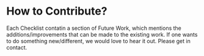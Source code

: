 # How to Contribute?

Each Checklist contatin a section of Future Work, which mentions the additions/improvements that can be made to the existing work. If one wants to do something new/different, we would love to hear it out. Please get in contact.
